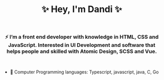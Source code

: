 <h1 align="center">✨ Hey, I'm Dandi ✨</h1>

</br>
<h3 align="center">⚡ I’m a front end developer with knowledge in HTML, CSS and JavaScript.
 Interested in UI Development and software that helps people and skilled with Atomic Design, SCSS and Vue.</h3>
</br>

- 🌱 Computer Programming languages: Typescript, javascript, java, C, Go

